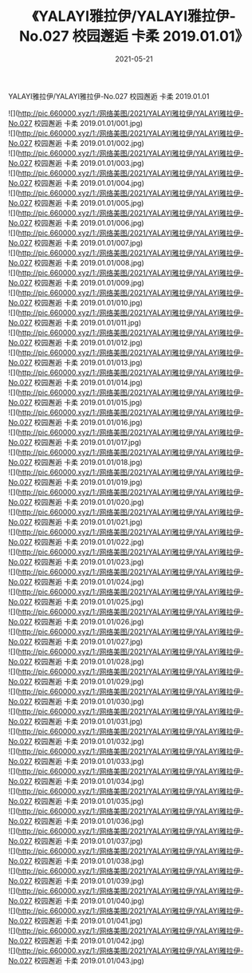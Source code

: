 ﻿---
layout: post
title:  《YALAYI雅拉伊/YALAYI雅拉伊-No.027 校园邂逅 卡柔 2019.01.01》
date:   2021-05-21
img: http://pic.660000.xyz/1:/网络美图/2021/YALAYI雅拉伊/YALAYI雅拉伊-No.027 校园邂逅 卡柔 2019.01.01/000.jpg
categories: [美女, 清纯, 唯美]
---

YALAYI雅拉伊/YALAYI雅拉伊-No.027 校园邂逅 卡柔 2019.01.01

 ![](http://pic.660000.xyz/1:/网络美图/2021/YALAYI雅拉伊/YALAYI雅拉伊-No.027 校园邂逅 卡柔 2019.01.01/001.jpg) <br>![](http://pic.660000.xyz/1:/网络美图/2021/YALAYI雅拉伊/YALAYI雅拉伊-No.027 校园邂逅 卡柔 2019.01.01/002.jpg) <br>![](http://pic.660000.xyz/1:/网络美图/2021/YALAYI雅拉伊/YALAYI雅拉伊-No.027 校园邂逅 卡柔 2019.01.01/003.jpg) <br>![](http://pic.660000.xyz/1:/网络美图/2021/YALAYI雅拉伊/YALAYI雅拉伊-No.027 校园邂逅 卡柔 2019.01.01/004.jpg) <br>![](http://pic.660000.xyz/1:/网络美图/2021/YALAYI雅拉伊/YALAYI雅拉伊-No.027 校园邂逅 卡柔 2019.01.01/005.jpg) <br>![](http://pic.660000.xyz/1:/网络美图/2021/YALAYI雅拉伊/YALAYI雅拉伊-No.027 校园邂逅 卡柔 2019.01.01/006.jpg) <br>![](http://pic.660000.xyz/1:/网络美图/2021/YALAYI雅拉伊/YALAYI雅拉伊-No.027 校园邂逅 卡柔 2019.01.01/007.jpg) <br>![](http://pic.660000.xyz/1:/网络美图/2021/YALAYI雅拉伊/YALAYI雅拉伊-No.027 校园邂逅 卡柔 2019.01.01/008.jpg) <br>![](http://pic.660000.xyz/1:/网络美图/2021/YALAYI雅拉伊/YALAYI雅拉伊-No.027 校园邂逅 卡柔 2019.01.01/009.jpg) <br>![](http://pic.660000.xyz/1:/网络美图/2021/YALAYI雅拉伊/YALAYI雅拉伊-No.027 校园邂逅 卡柔 2019.01.01/010.jpg) <br>![](http://pic.660000.xyz/1:/网络美图/2021/YALAYI雅拉伊/YALAYI雅拉伊-No.027 校园邂逅 卡柔 2019.01.01/011.jpg) <br>![](http://pic.660000.xyz/1:/网络美图/2021/YALAYI雅拉伊/YALAYI雅拉伊-No.027 校园邂逅 卡柔 2019.01.01/012.jpg) <br>![](http://pic.660000.xyz/1:/网络美图/2021/YALAYI雅拉伊/YALAYI雅拉伊-No.027 校园邂逅 卡柔 2019.01.01/013.jpg) <br>![](http://pic.660000.xyz/1:/网络美图/2021/YALAYI雅拉伊/YALAYI雅拉伊-No.027 校园邂逅 卡柔 2019.01.01/014.jpg) <br>![](http://pic.660000.xyz/1:/网络美图/2021/YALAYI雅拉伊/YALAYI雅拉伊-No.027 校园邂逅 卡柔 2019.01.01/015.jpg) <br>![](http://pic.660000.xyz/1:/网络美图/2021/YALAYI雅拉伊/YALAYI雅拉伊-No.027 校园邂逅 卡柔 2019.01.01/016.jpg) <br>![](http://pic.660000.xyz/1:/网络美图/2021/YALAYI雅拉伊/YALAYI雅拉伊-No.027 校园邂逅 卡柔 2019.01.01/017.jpg) <br>![](http://pic.660000.xyz/1:/网络美图/2021/YALAYI雅拉伊/YALAYI雅拉伊-No.027 校园邂逅 卡柔 2019.01.01/018.jpg) <br>![](http://pic.660000.xyz/1:/网络美图/2021/YALAYI雅拉伊/YALAYI雅拉伊-No.027 校园邂逅 卡柔 2019.01.01/019.jpg) <br>![](http://pic.660000.xyz/1:/网络美图/2021/YALAYI雅拉伊/YALAYI雅拉伊-No.027 校园邂逅 卡柔 2019.01.01/020.jpg) <br>![](http://pic.660000.xyz/1:/网络美图/2021/YALAYI雅拉伊/YALAYI雅拉伊-No.027 校园邂逅 卡柔 2019.01.01/021.jpg) <br>![](http://pic.660000.xyz/1:/网络美图/2021/YALAYI雅拉伊/YALAYI雅拉伊-No.027 校园邂逅 卡柔 2019.01.01/022.jpg) <br>![](http://pic.660000.xyz/1:/网络美图/2021/YALAYI雅拉伊/YALAYI雅拉伊-No.027 校园邂逅 卡柔 2019.01.01/023.jpg) <br>![](http://pic.660000.xyz/1:/网络美图/2021/YALAYI雅拉伊/YALAYI雅拉伊-No.027 校园邂逅 卡柔 2019.01.01/024.jpg) <br>![](http://pic.660000.xyz/1:/网络美图/2021/YALAYI雅拉伊/YALAYI雅拉伊-No.027 校园邂逅 卡柔 2019.01.01/025.jpg) <br>![](http://pic.660000.xyz/1:/网络美图/2021/YALAYI雅拉伊/YALAYI雅拉伊-No.027 校园邂逅 卡柔 2019.01.01/026.jpg) <br>![](http://pic.660000.xyz/1:/网络美图/2021/YALAYI雅拉伊/YALAYI雅拉伊-No.027 校园邂逅 卡柔 2019.01.01/027.jpg) <br>![](http://pic.660000.xyz/1:/网络美图/2021/YALAYI雅拉伊/YALAYI雅拉伊-No.027 校园邂逅 卡柔 2019.01.01/028.jpg) <br>![](http://pic.660000.xyz/1:/网络美图/2021/YALAYI雅拉伊/YALAYI雅拉伊-No.027 校园邂逅 卡柔 2019.01.01/029.jpg) <br>![](http://pic.660000.xyz/1:/网络美图/2021/YALAYI雅拉伊/YALAYI雅拉伊-No.027 校园邂逅 卡柔 2019.01.01/030.jpg) <br>![](http://pic.660000.xyz/1:/网络美图/2021/YALAYI雅拉伊/YALAYI雅拉伊-No.027 校园邂逅 卡柔 2019.01.01/031.jpg) <br>![](http://pic.660000.xyz/1:/网络美图/2021/YALAYI雅拉伊/YALAYI雅拉伊-No.027 校园邂逅 卡柔 2019.01.01/032.jpg) <br>![](http://pic.660000.xyz/1:/网络美图/2021/YALAYI雅拉伊/YALAYI雅拉伊-No.027 校园邂逅 卡柔 2019.01.01/033.jpg) <br>![](http://pic.660000.xyz/1:/网络美图/2021/YALAYI雅拉伊/YALAYI雅拉伊-No.027 校园邂逅 卡柔 2019.01.01/034.jpg) <br>![](http://pic.660000.xyz/1:/网络美图/2021/YALAYI雅拉伊/YALAYI雅拉伊-No.027 校园邂逅 卡柔 2019.01.01/035.jpg) <br>![](http://pic.660000.xyz/1:/网络美图/2021/YALAYI雅拉伊/YALAYI雅拉伊-No.027 校园邂逅 卡柔 2019.01.01/036.jpg) <br>![](http://pic.660000.xyz/1:/网络美图/2021/YALAYI雅拉伊/YALAYI雅拉伊-No.027 校园邂逅 卡柔 2019.01.01/037.jpg) <br>![](http://pic.660000.xyz/1:/网络美图/2021/YALAYI雅拉伊/YALAYI雅拉伊-No.027 校园邂逅 卡柔 2019.01.01/038.jpg) <br>![](http://pic.660000.xyz/1:/网络美图/2021/YALAYI雅拉伊/YALAYI雅拉伊-No.027 校园邂逅 卡柔 2019.01.01/039.jpg) <br>![](http://pic.660000.xyz/1:/网络美图/2021/YALAYI雅拉伊/YALAYI雅拉伊-No.027 校园邂逅 卡柔 2019.01.01/040.jpg) <br>![](http://pic.660000.xyz/1:/网络美图/2021/YALAYI雅拉伊/YALAYI雅拉伊-No.027 校园邂逅 卡柔 2019.01.01/041.jpg) <br>![](http://pic.660000.xyz/1:/网络美图/2021/YALAYI雅拉伊/YALAYI雅拉伊-No.027 校园邂逅 卡柔 2019.01.01/042.jpg) <br>![](http://pic.660000.xyz/1:/网络美图/2021/YALAYI雅拉伊/YALAYI雅拉伊-No.027 校园邂逅 卡柔 2019.01.01/043.jpg) <br>